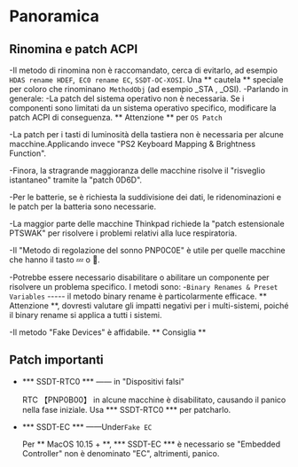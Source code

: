 # Panoramica

## Rinomina e patch ACPI

-Il metodo di rinomina non è raccomandato, cerca di evitarlo, ad esempio `HDAS rename HDEF`,` EC0 rename EC`, `SSDT-OC-XOSI`. Una ** cautela ** speciale per coloro che rinominano` MethodObj` (ad esempio _STA , _OSI).
-Parlando in generale:
  -La patch del sistema operativo non è necessaria. Se i componenti sono limitati da un sistema operativo specifico, modificare la patch ACPI di conseguenza. ** Attenzione ** per `OS Patch`

  -La patch per i tasti di luminosità della tastiera non è necessaria per alcune macchine.Applicando invece "PS2 Keyboard Mapping & Brightness Function".

  -Finora, la stragrande maggioranza delle macchine risolve il "risveglio istantaneo" tramite la "patch 0D6D".

  -Per le batterie, se è richiesta la suddivisione dei dati, le ridenominazioni e le patch per la batteria sono necessarie.
  
  -La maggior parte delle macchine Thinkpad richiede la "patch estensionale PTSWAK" per risolvere i problemi relativi alla luce respiratoria.
  
  -Il "Metodo di regolazione del sonno PNP0C0E" è utile per quelle macchine che hanno il tasto 💤 o 🌙.
  

-Potrebbe essere necessario disabilitare o abilitare un componente per risolvere un problema specifico. I metodi sono:
  -`Binary Renames & Preset Variables` ----- il metodo binary rename è particolarmente efficace. ** Attenzione **, dovresti valutare gli impatti negativi per i multi-sistemi, poiché il binary rename si applica a tutti i sistemi.
  
  -Il metodo "Fake Devices" è affidabile. ** Consiglia **

## Patch importanti

- *** SSDT-RTC0 *** —— in "Dispositivi falsi"

  RTC 【PNP0B00】 in alcune macchine è disabilitato, causando il panico nella fase iniziale. Usa *** SSDT-RTC0 *** per patcharlo.

- *** SSDT-EC *** ——Under`Fake EC`

  Per ** MacOS 10.15 + **, *** SSDT-EC *** è necessario se "Embedded Controller" non è denominato "EC", altrimenti, panico.